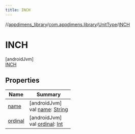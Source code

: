 ```yaml
---
title: INCH
---
```

//[appdimens_library](../../../../index.html)/[com.appdimens.library](../../index.html)/[UnitType](../index.html)/[INCH](index.html)



# INCH



[androidJvm]\
[INCH](index.html)



## Properties


| Name | Summary |
|---|---|
| [name](../-p-x/index.html#-372974862%2FProperties%2F1376941149) | [androidJvm]<br>val [name](../-p-x/index.html#-372974862%2FProperties%2F1376941149): [String](https://kotlinlang.org/api/core/kotlin-stdlib/kotlin/-string/index.html) |
| [ordinal](../-p-x/index.html#-739389684%2FProperties%2F1376941149) | [androidJvm]<br>val [ordinal](../-p-x/index.html#-739389684%2FProperties%2F1376941149): [Int](https://kotlinlang.org/api/core/kotlin-stdlib/kotlin/-int/index.html) |
